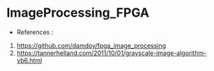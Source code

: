 # ImageProcessing_FPGA

- References : 
1. https://github.com/damdoy/fpga_image_processing
2. https://tannerhelland.com/2011/10/01/grayscale-image-algorithm-vb6.html
